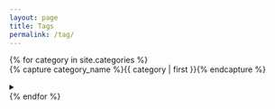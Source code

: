 ```yaml
---
layout: page
title: Tags 
permalink: /tag/
---
```


<div id="archives">
{% for category in site.categories %}
  <div class="archive-group">
    {% capture category_name %}{{ category | first }}{% endcapture %}
    <div id="#{{ category_name | slugize }}"></div>
    <p></p>
<details>
<summary><div id="#{{ category_name | slugize }}"></div></summary>

    <h3 class="category-head">#{{ category_name }}</h3>
    <a name="{{ category_name | slugize }}"></a>
    {% for post in site.categories[category_name] %}
    <article class="archive-item">

      <h4><a href="{{ post.url | relative_url }}">{{post.title}}</a></h4>
    </article>
    {% endfor %}
</details>
  </div>
{% endfor %}
</div>
